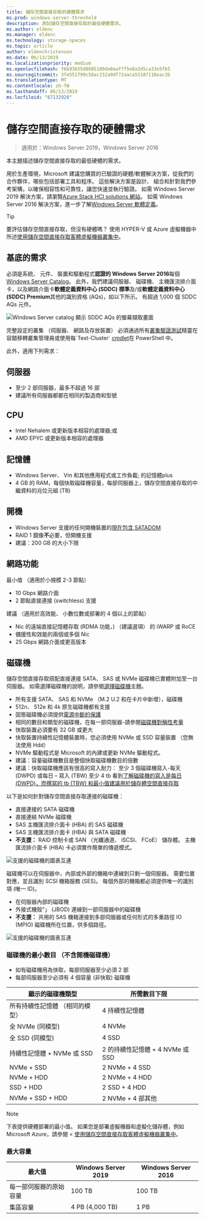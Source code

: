 ```yaml
---
title: 儲存空間直接存取的硬體需求
ms.prod: windows-server-threshold
description: 測試儲存空間直接存取的最低硬體需求。
ms.author: eldenc
ms.manager: eldenc
ms.technology: storage-spaces
ms.topic: article
author: eldenchristensen
ms.date: 06/13/2019
ms.localizationpriority: medium
ms.openlocfilehash: f6b93b55d8685180de8eafff5e8a3d5ca33e5fb5
ms.sourcegitcommit: 3fe551f99c58ac232a9df72aaca55187118eac3b
ms.translationtype: MT
ms.contentlocale: zh-TW
ms.lasthandoff: 06/13/2019
ms.locfileid: "67132928"
---
```

# <a name="storage-spaces-direct-hardware-requirements"></a>儲存空間直接存取的硬體需求

> 適用於：Windows Server 2019，Windows Server 2016

本主題描述儲存空間直接存取的最低硬體的需求。

用於生產環境，Microsoft 建議您購買的已驗證的硬體/軟體解決方案，從我們的合作夥伴，哪些包括部署工具和程序。 這些解決方案是設計、 組合和針對我們參考架構，以確保相容性和可靠性，讓您快速並執行驗證。 如需 Windows Server 2019 解決方案，請瀏覽[Azure Stack HCI solutions 網站](https://azure.microsoft.com/overview/azure-stack/hci)。 如需 Windows Server 2016 解決方案，進一步了解[Windows Server 軟體定義](https://microsoft.com/wssd)。

   > [!TIP]
   > 要評估儲存空間直接存取，但沒有硬體嗎？ 使用 HYPER-V 或 Azure 虛擬機器中所述[使用儲存空間直接存取客體虛擬機器叢集中](storage-spaces-direct-in-vm.md)。

## <a name="base-requirements"></a>基底的需求

必須是系統、 元件、 裝置和驅動程式**認證的 Windows Server 2016**每個[Windows Server Catalog](https://www.windowsservercatalog.com)。 此外，我們建議伺服器、 磁碟機、 主機匯流排介面卡，以及網路介面卡**軟體定義資料中心 (SDDC) 標準**及/或**軟體定義資料中心 (SDDC) Premium**其他的識別資格 (AQs)，如以下所示。 有超過 1,000 個 SDDC AQs 元件。

![Windows Server catalog 顯示 SDDC AQs 的螢幕擷取畫面](media/hardware-requirements/sddc-aqs.png)

完整設定的叢集 （伺服器、 網路及存放裝置） 必須通過所有[叢集驗證測試](https://technet.microsoft.com/library/cc732035(v=ws.10).aspx)精靈在容錯移轉叢集管理員或使用每`Test-Cluster` [cmdlet](https://docs.microsoft.com/powershell/module/failoverclusters/test-cluster?view=win10-ps)在 PowerShell 中。

此外，適用下列需求：

## <a name="servers"></a>伺服器

- 至少 2 部伺服器，最多不超過 16 部
- 建議所有伺服器都都在相同的製造商和型號

## <a name="cpu"></a>CPU

- Intel Nehalem 或更新版本相容的處理器;或
- AMD EPYC 或更新版本相容的處理器

## <a name="memory"></a>記憶體

- Windows Server、 Vm 和其他應用程式或工作負載; 的記憶體plus
- 4 GB 的 RAM，每個快取磁碟機容量，每部伺服器上，儲存空間直接存取的中繼資料的兆位元組 (TB)

## <a name="boot"></a>開機

- Windows Server 支援的任何開機裝置的[現在包含 SATADOM](https://cloudblogs.microsoft.com/windowsserver/2017/08/30/announcing-support-for-satadom-boot-drives-in-windows-server-2016/)
- RAID 1 鏡像**不**必要，但開機支援
- 建議：200 GB 的大小下限

## <a name="networking"></a>網路功能

最小值 （適用於小規模 2-3 節點）
- 10 Gbps 網路介面
- 2 節點直接連接 (switchless) 支援

建議 （適用於高效能、 小數位數或部署的 4 個以上的節點）
- Nic 的遠端直接記憶體存取 (RDMA 功能，) （建議選項） 的 iWARP 或 RoCE
- 備援性和效能的兩個或多個 Nic
- 25 Gbps 網路介面或更高版本

## <a name="drives"></a>磁碟機

儲存空間直接存取搭配直接連接 SATA、 SAS 或 NVMe 磁碟機已實體附加至一台伺服器。 如需選擇磁碟機的說明，請參閱[選擇磁碟機](choosing-drives.md)主題。

- 所有支援 SATA、 SAS 和 NVMe （M.2 U.2 和在卡片中新增），磁碟機
- 512n、 512e 和 4k 原生磁碟機都有支援
- 固態磁碟機必須提供[電源中斷的保護](https://blogs.technet.microsoft.com/filecab/2016/11/18/dont-do-it-consumer-ssd/)
- 相同的數目和類型的磁碟機，在每一部伺服器-請參閱[磁碟機對稱性考量](drive-symmetry-considerations.md)
- 快取裝置必須要有 32 GB 或更大
- 快取裝置持續性記憶體裝置時，您必須使用 NVMe 或 SSD 容量裝置 （您無法使用 Hdd）
- NVMe 驅動程式是 Microsoft 的內建或更新 NVMe 驅動程式。
- 建議：容量磁碟機數目是整個快取磁碟機數目的倍數
- 建議：快取磁碟機應該有很高的寫入耐力： 至少 3 個磁碟機寫入-每天 (DWPD) 或每日 – 寫入 (TBW) 至少 4 tb 看到[了解磁碟機的寫入是每日 (DWPD)，而撰寫的 tb (TBW) 和最小值建議用於儲存體空間直接存取](https://blogs.technet.microsoft.com/filecab/2017/08/11/understanding-dwpd-tbw/)

以下是如何針對儲存空間直接存取連接的磁碟機：

- 直接連接的 SATA 磁碟機
- 直接連結 NVMe 磁碟機
- SAS 主機匯流排介面卡 (HBA) 的 SAS 磁碟機
- SAS 主機匯流排介面卡 (HBA) 與 SATA 磁碟機
- **不支援：** RAID 控制卡或 SAN （光纖通道、 iSCSI、 FCoE） 儲存體。 主機匯流排介面卡 (HBA) 卡必須實作簡單的傳遞模式。

![支援的磁碟機的圖表互連](media/hardware-requirements/drive-interconnect-support-1.png)

磁碟機可以在伺服器中，內部或外部的機箱中連線到只剩一個伺服器。 需要位置對應，並且識別 SCSI 機箱服務 (SES)。 每個外部的機箱都必須提供唯一的識別項 (唯一 ID)。

- 在伺服器內部的磁碟機
- 外接式機殼"」 (JBOD) 連線到一部伺服器中的磁碟機
- **不支援：** 共用的 SAS 機箱連接到多部伺服器或任何形式的多重路徑 IO (MPIO) 磁碟機所在位置，供多個路徑。

![支援的磁碟機的圖表互連](media/hardware-requirements/drive-interconnect-support-2.png)

### <a name="minimum-number-of-drives-excludes-boot-drive"></a>磁碟機的最小數目 （不含開機磁碟機）

- 如有磁碟機用為快取，每部伺服器至少必須 2 部
- 每部伺服器至少必須有 4 個容量 (非快取) 磁碟機

| 顯示的磁碟機類型   | 所需數目下限 |
|-----------------------|-------------------------|
| 所有持續性記憶體 （相同的模型） | 4 持續性記憶體 |
| 全 NVMe (同模型) | 4 NVMe                  |
| 全 SSD (同模型)  | 4 SSD                   |
| 持續性記憶體 + NVMe 或 SSD | 2 的持續性記憶體 + 4 NVMe 或 SSD |
| NVMe + SSD            | 2 NVMe + 4 SSD          |
| NVMe + HDD            | 2 NVMe + 4 HDD          |
| SSD + HDD             | 2 SSD + 4 HDD           |
| NVMe + SSD + HDD      | 2 NVMe + 4 部其他       |

   >[!NOTE]
   > 下表提供硬體部署的最小值。 如果您是部署虛擬機器和虛擬化儲存體，例如 Microsoft Azure，請參閱 <<c0> [ 使用儲存空間直接存取客體虛擬機器叢集中](storage-spaces-direct-in-vm.md)。

### <a name="maximum-capacity"></a>最大容量

| 最大值                | Windows Server 2019  | Windows Server 2016  |
| ---                     | ---------            | ---------            |
| 每一部伺服器的原始容量 | 100 TB               | 100 TB               |
| 集區容量           | 4 PB (4,000 TB)      | 1 PB                 |
